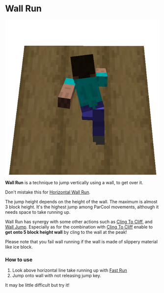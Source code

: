 # Wall Run

![Wall Run](../resources/actions/VerticalWallRun.png)

**Wall Run** is a technique to jump vertically using a wall, to get over it.

Don't mistake this for [Horizontal Wall Run](./h_wall_run.md).

The jump height depends on the height of the wall. The maximum is almost 3 block height. It's the highest jump among
ParCool movements, although it needs space to take running up.

Wall Run has synergy with some other actions such as [Cling To Cliff](cling_to_cliff.md), and [Wall Jump](wall_jump.md).
Especially as for the combination with [Cling To Cliff](cling_to_cliff.md) enable to **get onto 5 block height wall** by
cling to the wall at the peak!

Please note that you fail wall running if the wall is made of slippery material like ice block.
### How to use

1. Look above horizontal line take running up with [Fast Run](fast_run.md)
2. Jump onto wall with not releasing jump key.

It may be little difficult but try it!
